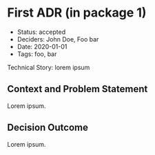 # First ADR (in package 1)

- Status: accepted
- Deciders: John Doe, Foo bar
- Date: 2020-01-01
- Tags: foo, bar

Technical Story: lorem ipsum

## Context and Problem Statement

Lorem ipsum.

## Decision Outcome

Lorem ipsum.
